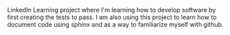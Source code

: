 LinkedIn Learning project where I'm learning how to develop software by first creating the tests to pass. I am also 
using this project to learn how to document code using sphinx and as a way to familiarize myself with github.